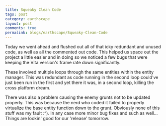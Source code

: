 ```yaml
---
title: Squeaky Clean Code
tags: post
category: earthscape
layout: post
comments: true
permalink: blogs/earthscape/Squeaky-Clean-Code
---
```


Today we went ahead and flushed out all of that icky redundant and unused code, as well as all the commented out code. This helped us space out the project a little easier and in doing so we noticed a few bugs that were keeping the Vita version's frame rate down significantly. 

These involved multiple loops through the same entities within the entity manager. This was redundant as code running in the second loop could've just been run in the first and yet there it was, in a second loop, killing the cross platform dream. 

There was also a problem causing the enemy grunts not to be updated properly. This was because the nerd who coded it failed to properly virtualize the base entity function down to the grunt. Obviously none of this stuff was my fault :^). In any case more minor bug fixes and such as well... Things are lookin' good for our 'release' tomorrow.